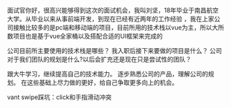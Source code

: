 <!--
 * @Author: your name
 * @Date: 2020-05-26 18:57:57
 * @LastEditTime: 2020-06-22 23:47:22
 * @LastEditors: Please set LastEditors
 * @Description: In User Settings Edit
 * @FilePath: \vuepress-blog\docs\blog\VUE-Library\self.md
-->面试官你好，很高兴能够得到这次的面试机会，我叫刘坚，18年毕业于南昌航空大学。从毕业以来从事前端开发，到现在已经有近两年的工作经验 ，我在上家公司接触比较多的是pc端和移动端的项目，目前所用的技术栈以vue为主，所以大所数项目也是基于vue全家桶以及搭配合适的UI框架来完成的


公司目前所主要使用的技术栈是哪些？ 
我入职后接下来要做的项目是什么？
公司对于我们团队的规划是什么?以后会扩充还是现在只是尝试性的团队？


跟大牛学习，继续提高自己的技术能力。
逐步熟悉公司的产品，理解公司的规划。
在这些基础上尽力做的更好，给自己争取更多向上的机会。


vant swipe踩坑：click和手指滑动冲突 [](http://www.5imoban.net/jiaocheng/vue/2019/0419/3543.html)